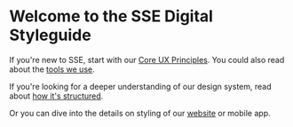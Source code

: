 # Welcome to the SSE Digital Styleguide

If you're new to SSE, start with our [Core UX Principles](our-core-ux-principles.md). You could also read about the [tools we use](our-tools/).

If you're looking for a deeper understanding of our design system, read about [how it's structured](our-design-system.md).

Or you can dive into the details on styling of our [website](patterns-website/) or mobile app.



